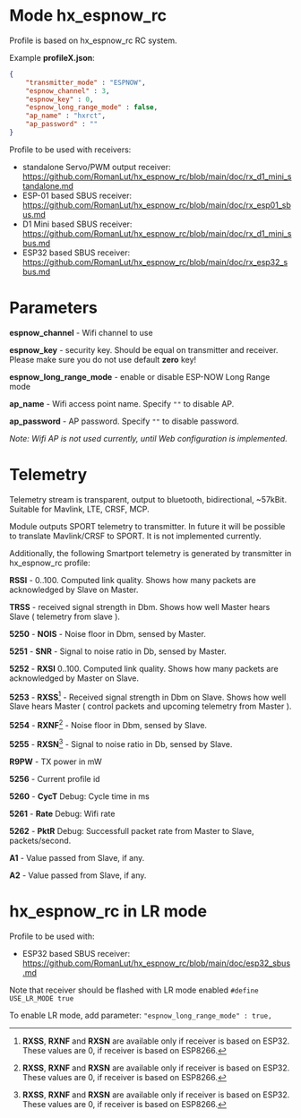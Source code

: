 # Mode hx_espnow_rc

Profile is based on hx_espnow_rc RC system.

Example **profileX.json**:
```json
{
    "transmitter_mode" : "ESPNOW",
    "espnow_channel" : 3,
    "espnow_key" : 0,
    "espnow_long_range_mode" : false,
    "ap_name" : "hxrct",
    "ap_password" : ""
}
```

Profile to be used with receivers:
- standalone Servo/PWM output receiver: https://github.com/RomanLut/hx_espnow_rc/blob/main/doc/rx_d1_mini_standalone.md
- ESP-01 based SBUS receiver: https://github.com/RomanLut/hx_espnow_rc/blob/main/doc/rx_esp01_sbus.md
- D1 Mini based SBUS receiver: https://github.com/RomanLut/hx_espnow_rc/blob/main/doc/rx_d1_mini_sbus.md
- ESP32 based SBUS receiver: https://github.com/RomanLut/hx_espnow_rc/blob/main/doc/rx_esp32_sbus.md

# Parameters

**espnow_channel** - Wifi channel to use

**espnow_key** - security key. Should be equal on transmitter and receiver. Please make sure you do not use default **zero** key!

**espnow_long_range_mode** - enable or disable ESP-NOW Long Range mode

**ap_name** - Wifi access point name. Specify `""` to disable AP.

**ap_password** - AP password. Specify `""` to disable password.

*Note: Wifi AP is not used currently, until Web configuration is implemented.*

# Telemetry

Telemetry stream is transparent, output to bluetooth, bidirectional, ~57kBit. Suitable for Mavlink, LTE, CRSF, MCP.

Module outputs SPORT telemetry to transmitter. In future it will be possible to translate Mavlink/CRSF to SPORT. It is not implemented currently.

Additionally, the following Smartport telemetry is generated by transmitter in hx_espnow_rc profile:

**RSSI** - 0..100. Computed link quality. Shows how many packets are acknowledged by Slave on Master. 

**TRSS** - received signal strength in Dbm. Shows how well Master hears Slave ( telemetry from slave ).

**5250** - **NOIS** - Noise floor in Dbm, sensed by Master.

**5251** - **SNR** - Signal to noise ratio in Db, sensed by Master.

**5252** - **RXSI** 0..100. Computed link quality. Shows how many packets are acknowledged by Master on Slave.

**5253** - **RXSS**[^note1] - Received signal strength in Dbm on Slave. Shows how well Slave hears Master ( control packets and upcoming telemetry from Master ).

**5254** - **RXNF**[^note1] - Noise floor in Dbm, sensed by Slave.

**5255** - **RXSN**[^note1] -  Signal to noise ratio in Db, sensed by Slave.

**R9PW** - TX power in mW

**5256** - Current profile id

**5260** - **CycT** Debug: Cycle time in ms

**5261** - **Rate** Debug: Wifi rate

**5262** - **PktR** Debug: Successfull packet rate from Master to Slave, packets/second.

**A1** - Value passed from Slave, if any.

**A2** - Value passed from Slave, if any.

[^note1]: **RXSS**, **RXNF** and **RXSN** are available only if receiver is based on ESP32. These values are 0, if receiver is based on ESP8266. 


# hx_espnow_rc in LR mode

Profile to be used with:
- ESP32 based SBUS receiver: https://github.com/RomanLut/hx_espnow_rc/blob/main/doc/esp32_sbus.md

Note that receiver should be flashed with LR mode enabled `#define USE_LR_MODE true`

To enable LR mode, add parameter:
``
    "espnow_long_range_mode" : true,
``
